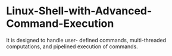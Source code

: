 # Linux-Shell-with-Advanced-Command-Execution
It is designed to handle user- defined commands, multi-threaded computations, and pipelined execution of commands.
